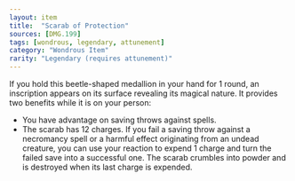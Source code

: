 ```yaml
---
layout: item
title:  "Scarab of Protection"
sources: [DMG.199]
tags: [wondrous, legendary, attunement]
category: "Wondrous Item"
rarity: "Legendary (requires attunement)"
---
```


If you hold this beetle-shaped medallion in your hand for 1 round, an inscription appears on its surface revealing its magical nature. It provides two benefits while it is on your person:

* You have advantage on saving throws against spells.
* The scarab has 12 charges. If you fail a saving throw against a necromancy spell or a harmful effect originating from an undead creature, you can use your reaction to expend 1 charge and turn the failed save into a successful one. The scarab crumbles into powder and is destroyed when its last charge is expended.